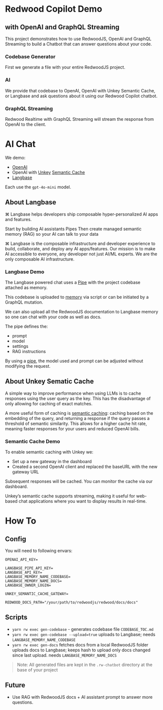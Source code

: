 # Redwood Copilot Demo
## with OpenAI and GraphQL Streaming

This project demonstrates how to use RedwoodJS, OpenAI and GraphQL Streaming to build a Chatbot that can answer questions about your code.

### Codebase Generator
First we generate a file with your entire RedwoodJS project.

### AI
We provide that codebase to OpenAI, OpenAI with Unkey Semantic Cache, or Langbase and ask questions about it using our Redwood Copilot chatbot.

### GraphQL Streaming
Redwood Realtime with GraphQL Streaming will stream the response from OpenAI to the client.

# AI Chat

We demo:

* [OpenAI](https://openai.com)
* OpenAI with [Unkey](https://www.unkey.com) [Semantic Cache](https://www.unkey.com/docs/semantic-cache/introduction)
* [Langbase](https://langbase.com/)

Each use the `gpt-4o-mini` model.

## About Langbase

⌘ Langbase helps developers ship composable hyper-personalized AI apps and features.

Start by building AI assistants Pipes
Then create managed semantic memory (RAG) so your AI can talk to your data

⌘ Langbase is the composable infrastructure and developer experience to build, collaborate, and deploy any AI apps/features. Our mission is to make AI accessible to everyone, any developer not just AI/ML experts. We are the only composable AI infrastructure.

### Langbase Demo

The Langbase powered chat uses a [Pipe](https://langbase.com/docs/pipe/overview) with the project codebase attached as memory.

This codebase is uploaded to [memory](https://langbase.com/docs/memory/overview) via script or can be initiated by a GraphQL mutation.

We can also upload all the RedwoodJS documentation to Langbase memory so one can chat with your code as well as docs.

The pipe defines the:

* prompt
* model
* settings
* RAG instructions

By using a [pipe](https://langbase.com/docs/pipe/overview), the model used and prompt can be adjusted without modifying the request.

## About Unkey Sematic Cache

A simple way to improve performance when using LLMs is to cache responses using the user query as the key. This has the disadvantage of only allowing for caching of exact matches.

A more useful form of caching is [semantic caching](https://www.unkey.com/docs/semantic-cache/introduction): caching based on the embedding of the query, and returning a response if the query passes a threshold of semantic similarity. This allows for a higher cache hit rate, meaning faster responses for your users and reduced OpenAI bills.

### Semantic Cache Demo

To enable semantic caching with Unkey we:

* Set up a new gateway in the dashboard
* Created a second OpenAI client and replaced the baseURL with the new gateway URL

Subsequent responses will be cached. You can monitor the cache via our dashboard.

Unkey’s semantic cache supports streaming, making it useful for web-based chat applications where you want to display results in real-time.

# How To

## Config

You will need to following envars:

```
OPENAI_API_KEY=

LANGBASE_PIPE_API_KEY=
LANGBASE_API_KEY=
LANGBASE_MEMORY_NAME_CODEBASE=
LANGBASE_MEMORY_NAME_DOCS=
LANGBASE_OWNER_LOGIN=

UNKEY_SEMANTIC_CACHE_GATEWAY=

REDWOOD_DOCS_PATH="/your/path/to/redwoodjs/redwood/docs/docs"

```

## Scripts

* `yarn rw exec gen-codebase` - generates codebase file `CODEBASE_TOC.md`
* `yarn rw exec gen-codebase --upload=true` uploads to Langbase; needs `LANGBASE_MEMORY_NAME_CODEBASE`
* `yarn rw exec gen-docs` fetches docs from a local RedwoodJS folder uploads docs to Langbase; keeps hash to upload only docs changed since last upload. needs `LANGBASE_MEMORY_NAME_DOCS`


> Note: All generated files are kept in the `.rw-chatbot` directory at the base of your project

## Future

* Use RAG with RedwoodJS docs + AI assistant prompt to answer more questions.
